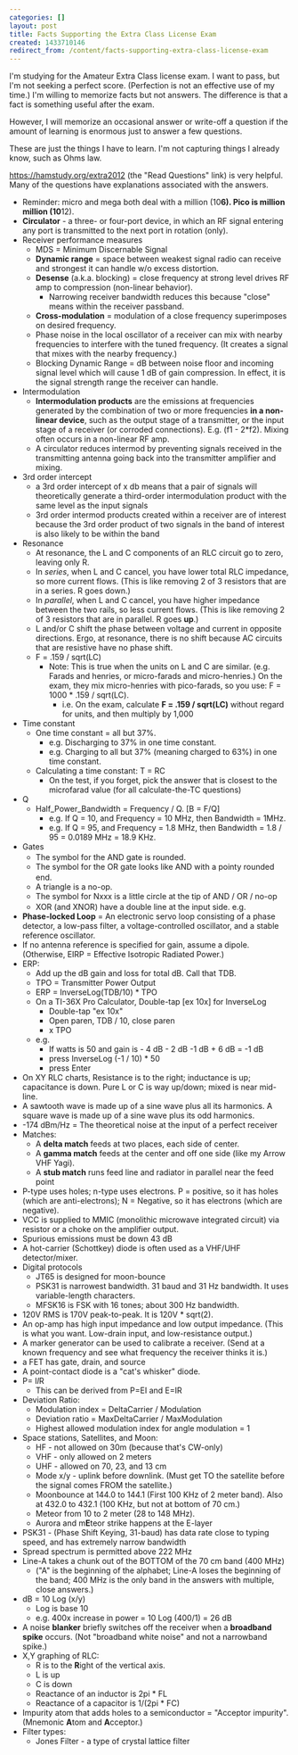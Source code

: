 ```yaml
---
categories: []
layout: post
title: Facts Supporting the Extra Class License Exam
created: 1433710146
redirect_from: /content/facts-supporting-extra-class-license-exam
---
```

I'm studying for the Amateur Extra Class license exam.  I want to pass, but I'm not seeking a perfect score.  (Perfection is not an effective use of my time.)  I'm willing to memorize facts but not answers.  The difference is that a fact is something useful after the exam.  

However, I will memorize an occasional answer or write-off a question if the amount of learning is enormous just to answer a few questions.

These are just the things I have to learn.  I'm not capturing things I already know, such as Ohms law.

https://hamstudy.org/extra2012 (the "Read Questions" link) is very helpful.  Many of the questions have explanations associated with the answers.

* Reminder: micro and mega both deal with a million (10**6).  Pico is million million (10**12).
* **Circulator** - a three- or four-port device, in which an RF signal entering any port is transmitted to the next port in rotation (only). 
* Receiver performance measures
    * MDS = Minimum Discernable Signal
    * **Dynamic range** = space between weakest signal radio can receive and strongest it can handle w/o excess distortion.
    * **Desense** (a.k.a. blocking) = close frequency at strong level drives RF amp to compression (non-linear behavior).
        * Narrowing receiver bandwidth reduces this because "close" means within the receiver passband.
    * **Cross-modulation** = modulation of a close frequency superimposes on desired frequency.
    * Phase noise in the local oscillator of a receiver can mix with nearby frequencies to interfere with the tuned frequency.  (It creates a signal that mixes with the nearby frequency.)
    * Blocking Dynamic Range = dB between noise floor and incoming signal level which will cause 1 dB of gain compression.  In effect, it is the signal strength range the receiver can handle.
* Intermodulation
    * **Intermodulation products** are the emissions at frequencies generated by the combination of two or more frequencies **in a non-linear device**, such as the output stage of a transmitter, or the input stage of a receiver (or corroded connections).  E.g. (f1 - 2*f2).  Mixing often occurs in a non-linear RF amp.
    * A circulator reduces intermod by preventing signals received in the transmitting antenna going back into the transmitter amplifier and mixing.
* 3rd order intercept
    * a 3rd order intercept of x db means that a pair of signals will theoretically generate a third-order intermodulation product with the same level as the input signals
    * 3rd order intermod products created within a receiver are of interest because the 3rd order product of two signals in the band of interest is also likely to be within the band
* Resonance
    * At resonance, the L and C components of an RLC circuit go to zero, leaving only R.
    * In *series*, when L and C cancel, you have lower total RLC impedance, so more current flows.  (This is like removing 2 of 3 resistors that are in a series. R goes down.)
    * In *parallel*, when L and C cancel, you have higher impedance between the two rails, so less current flows.  (This is like removing 2 of 3 resistors that are in parallel. R goes **up**.)
    * L and/or C shift the phase between voltage and current in opposite directions.  Ergo, at resonance, there is no shift because AC circuits that are resistive have no phase shift.
    * F = .159 / sqrt(LC)
        * Note: This is true when the units on L and C are similar.  (e.g. Farads and henries, or micro-farads and micro-henries.)  On the exam, they mix micro-henries with pico-farads, so you use: F = 1000 * .159 / sqrt(LC).
            * i.e. On the exam, calculate **F = .159 / sqrt(LC)** without regard for units, and then multiply by 1,000
* Time constant
    * One time constant = all but 37%.
        * e.g. Discharging to 37% in one time constant.
        * e.g. Charging to all but 37% (meaning charged to 63%) in one time constant.
    * Calculating a time constant: T = RC
        * On the test, if you forget, pick the answer that is closest to the microfarad value (for all calculate-the-TC questions)
* Q
    * Half_Power_Bandwidth = Frequency / Q.   [B = F/Q]
        * e.g. If Q = 10, and Frequency = 10 MHz, then Bandwidth = 1MHz.
        * e.g. If Q = 95, and Frequency = 1.8 MHz, then Bandwidth = 1.8 / 95 = 0.0189 MHz = 18.9 KHz. 
* Gates
    * The symbol for the AND gate is rounded. <img src="http://upload.wikimedia.org/wikipedia/commons/thumb/6/64/AND_ANSI.svg/200px-AND_ANSI.svg.png" height="16" width="20">
    * The symbol for the OR gate looks like AND with a pointy rounded end. <img src="http://upload.wikimedia.org/wikipedia/commons/thumb/1/16/OR_ANSI_Labelled.svg/240px-OR_ANSI_Labelled.svg.png" height="16" width="20">
    * A triangle is a no-op.
    * The symbol for Nxxx is a little circle at the tip of AND / OR / no-op
    * XOR (and XNOR) have a double line at the input side.  e.g. <img src="http://upload.wikimedia.org/wikipedia/commons/thumb/0/01/XOR_ANSI.svg/100px-XOR_ANSI.svg.png"  height="16" width="20">
* **Phase-locked Loop** =  An electronic servo loop consisting of a phase detector, a low-pass filter, a voltage-controlled oscillator, and a stable reference oscillator.
* If no antenna reference is specified for gain, assume a dipole.  (Otherwise, EIRP = Effective Isotropic Radiated Power.)
* ERP:
    * Add up the dB gain and loss for total dB.  Call that TDB.
    * TPO = Transmitter Power Output
    * ERP = InverseLog(TDB/10) * TPO
    * On a TI-36X Pro Calculator, Double-tap [ex 10x] for InverseLog
        * Double-tap "ex 10x"
        * Open paren, TDB / 10, close paren
        * x TPO
    * e.g.
        * If watts is 50 and gain is - 4 dB - 2 dB -1 dB + 6 dB = -1 dB
       * press InverseLog (-1 / 10) * 50
       * press Enter
* On XY RLC charts, Resistance is to the right; inductance is up; capacitance is down. Pure L or C is way up/down; mixed is near mid-line.
* A sawtooth wave is made up of a sine wave plus all its harmonics.  A square wave is made up of a sine wave plus its odd harmonics.
* -174 dBm/Hz = The theoretical noise at the input of a perfect receiver
* Matches:
    * A **delta match** feeds at two places, each side of center.
    * A **gamma match** feeds at the center and off one side (like my Arrow VHF Yagi).
    * A **stub match** runs feed line and radiator in parallel near the feed point
* P-type uses holes; n-type uses electrons. P = positive, so it has holes (which are anti-electrons); N = Negative, so it has electrons (which are negative).
* VCC is supplied to MMIC (monolithic microwave integrated circuit) via resistor or a choke on the amplifier output.
* Spurious emissions must be down 43 dB
* A hot-carrier (Schottkey) diode is often used as a VHF/UHF detector/mixer.
* Digital protocols
    * JT65 is designed for moon-bounce
    * PSK31 is narrowest bandwidth.  31 baud and 31 Hz bandwidth. It uses variable-length characters.
    * MFSK16 is FSK with 16 tones; about 300 Hz bandwidth.
* 120V RMS is 170V peak-to-peak.  It is 120V * sqrt(2).
* An op-amp has high input impedance and low output impedance.  (This is what you want.  Low-drain input, and low-resistance output.)
* A marker generator can be used to calibrate a receiver.  (Send at a known frequency and see what frequency the receiver thinks it is.)
* a FET has gate, drain, and source
* A point-contact diode is a "cat's whisker" diode.
* P= I*I*R
    * This can be derived from P=EI and E=IR
* Deviation Ratio:
    * Modulation index = DeltaCarrier / Modulation
    * Deviation ratio = MaxDeltaCarrier / MaxModulation
    * Highest allowed modulation index for angle modulation = 1
* Space stations, Satellites, and Moon:
    * HF - not allowed on 30m (because that's CW-only)
    * VHF - only allowed on 2 meters
    * UHF - allowed on 70, 23, and 13 cm
    * Mode x/y - uplink before downlink.  (Must get TO the satellite before the signal comes FROM the satellite.) 
    * Moonbounce at 144.0 to 144.1 (First 100 KHz of 2 meter band).  Also at 432.0 to 432.1 (100 KHz, but not at bottom of 70 cm.)
    * Meteor from 10 to 2 meter (28 to 148 MHz).
    * Aurora and m**E**teor strike happens at the E-layer
* PSK31 - (Phase Shift Keying, 31-baud) has data rate close to typing speed, and has extremely narrow bandwidth
* Spread spectrum is permitted above 222 MHz
* Line-A takes a chunk out of the BOTTOM of the 70 cm band (400 MHz)
    * ("A" is the beginning of the alphabet; Line-A loses the beginning of the band; 400 MHz is the only band in the answers with multiple, close answers.)
* dB = 10 Log (x/y)
    * Log is base 10
    * e.g. 400x increase in power = 10 Log (400/1) = 26 dB
* A noise **blanker** briefly switches off the receiver when a **broadband spike** occurs. (Not "broadband white noise" and not a narrowband spike.)
* X,Y graphing of RLC:
    * R is to the **R**ight of the vertical axis.
    * L is up
    * C is down
    * Reactance of an inductor is 2pi * FL
    * Reactance of a capacitor is 1/(2pi * FC)
* Impurity atom that adds holes to a semiconductor = "Acceptor impurity".  (Mnemonic **A**tom and **A**cceptor.)
* Filter types:
    * Jones Filter - a type of crystal lattice filter
